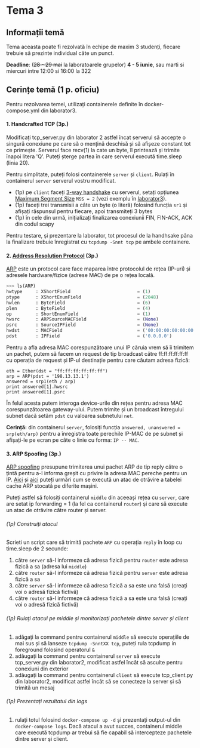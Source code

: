 # Tema 3

## Informații temă
Tema aceasta poate fi rezolvată în echipe de maxim 3 studenți, fiecare trebuie să prezinte individual câte un punct.

**Deadline**: (~~28 - 29 mai~~ la laboratoarele grupelor) **4 - 5 iunie**, sau marti si miercuri intre 12:00 si 16:00 la 322

## Cerințe temă (1 p. oficiu)
Pentru rezolvarea temei, utilizați containerele definite în docker-compose.yml din laborator3.

#### 1. Handcrafted TCP (3p.)
Modificați tcp_server.py din laborator 2 astfel încat serverul să accepte o singură conexiune pe care să o mențină deschisă și să afișeze constant tot ce primește. Serverul face recv(1) la cate un byte, îl printează și trimite înapoi litera 'Q'. Puteți șterge partea în care serverul execută time.sleep (linia 20).

Pentru simplitate, puteți folosi containerele `server` și `client`. Rulați în containerul `server` serverul vostru modificat.

- (1p) pe `client` faceți [3-way handshake](https://github.com/senisioi/computer-networks/blob/master/laborator3/src/tcp_handshake.py) cu serverul, setați opțiunea [Maximum Segment Size](https://www.incapsula.com/blog/mtu-mss-explained.html) `MSS = 2` (vezi exemplu în [laborator3](https://github.com/senisioi/computer-networks/blob/master/laborator3/README.md#tcp_options)). 
- (1p) faceți trei transmisii a câte un byte (o literă) folosind funcția `sr1` și afișați răspunsul pentru fiecare, apoi transmiteți 3 bytes
- (1p) în cele din urmă, inițializați finalizarea conexiunii FIN, FIN-ACK, ACK din codul scapy

Pentru testare, și prezentare la laborator, tot procesul de la handhsake pâna la finalizare trebuie înregistrat cu `tcpdump -Snnt tcp` pe ambele containere.


#### 2. [Address Resolution Protocol](http://www.erg.abdn.ac.uk/users/gorry/course/inet-pages/arp.html) (3p.)
[ARP](https://www.youtube.com/watch?v=QPi5Nvxaosw) este un protocol care face maparea între protocolul de rețea (IP-uri) și adresele hardware/fizice (adrese MAC) de pe o rețea locală.
```python
>>> ls(ARP)
hwtype     : XShortField                         = (1)                     # ce tip de adresă fizică, 1 pt MAC-uri
ptype      : XShortEnumField                     = (2048)                  # protocolul folosit, similar cu EthType 
hwlen      : ByteField                           = (6)                     # dimensiunea adresei MAC (6 octeti)
plen       : ByteField                           = (4)                     # dimensiunea adresei IP (pentru v4, 4 octeti)
op         : ShortEnumField                      = (1)                     # operațiunea 1 pentru request, 0 pentru reply   
hwsrc      : ARPSourceMACField                   = (None)                  # adresa MAC sursă
psrc       : SourceIPField                       = (None)                  # adresa IP sursă
hwdst      : MACField                            = ('00:00:00:00:00:00')   # adresa MAC destinație
pdst       : IPField                             = ('0.0.0.0')             # adresa IP destinație (poate fi și un subnet)
```
Pentru a afla adresa MAC corespunzătoare unui IP căruia vrem să îi trimitem un pachet, putem să facem un request de tip broadcast către ff:ff:ff:ff:ff:ff cu operația de request și IP-ul destinație pentru care căutam adresa fizică:
```
eth = Ether(dst = "ff:ff:ff:ff:ff:ff")
arp = ARP(pdst = '198.13.13.1')
answered = srp1(eth / arp)
print answered[1].hwsrc
print answered[1].psrc
```
În felul acesta putem interoga device-urile din rețea pentru adresa MAC corespunzătoarea gateway-ului. Putem trimite și un broadcast întregului subnet dacă setăm `pdst` cu valoarea subnetului `net`. 

**Cerință:** din containerul `server`, folosiți funcția `answered, unanswered = srp(eth/arp)` pentru a înregistra toate perechile IP-MAC de pe subnet și afișați-le pe ecran pe câte o linie cu forma: `IP -- MAC`.

#### 3. ARP Spoofing (3p.)
[ARP spoofing](https://samsclass.info/124/proj11/P13xN-arpspoof.html) presupune trimiterea unui pachet ARP de tip reply către o țintă pentru a-l informa greșit cu privire la adresa MAC pereche pentru un IP. [Aici](https://medium.com/@ismailakkila/black-hat-python-arp-cache-poisoning-with-scapy-7cb1d8b9d242) și [aici](https://www.youtube.com/watch?v=hI9J_tnNDCc) puteți urmări cum se execută un atac de otrăvire a tabelei cache ARP stocată pe diferite mașini. 

Puteți astfel să folosiți containerul `middle` din aceeași rețea cu `server`, care are setat ip forwarding = 1 (la fel ca containerul `router`) și care să execute un atac de otrăvire către router și server.

###### (1p) Construiți atacul
Scrieti un script care să trimită pachete `ARP` cu operația `reply` în loop cu time.sleep de 2 secunde:
1. către `server` să-l informeze că adresa fizică pentru `router` este adresa fizică a sa (adresa lui `middle`)
2. către `router` să-l informeze că adresa fizică pentru `server` este adresa fizică a sa
3. către `server` să-l informeze că adresa fizică a sa este una falsă (creați voi o adresă fizică fictivă)
3. către `router` să-l informeze că adresa fizică a sa este una falsă (creați voi o adresă fizică fictivă)

###### (1p) Rulați atacul pe middle și monitorizați pachetele dintre server și client
1. adăgați la command pentru containerul `middle` să execute operațiile de mai sus și să lanseze `tcpdump -SnntXX tcp`, puteți rula tcpdump in foreground folosind operatorul `&`
2. adăugați la command pentru containerul `server` să execute tcp_server.py din laborator2, modificat astfel încât să asculte pentru conexiuni din exterior
3. adăugați la command pentru containerul `client` să execute tcp_client.py din laborator2, modificat astfel încât să se conecteze la server și să trimită un mesaj

###### (1p) Prezentați rezultatul din logs
1. rulați totul folosind `docker-compose up -d` și prezentați output-ul din `docker-compose logs`. Dacă atacul a avut succes, containerul middle care execută tcpdump ar trebui să fie capabil să intercepteze pachetele dintre server și client.
